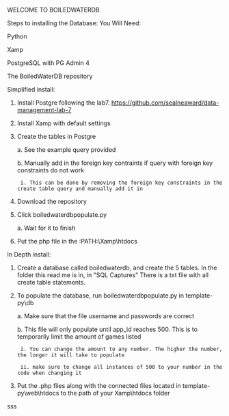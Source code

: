 WELCOME TO BOILEDWATERDB

Steps to installing the Database:
You Will Need: 

Python

Xamp

PostgreSQL with PG Admin 4

The BoiledWaterDB repository


Simplified install:
1. Install Postgre following the lab7. https://github.com/sealneaward/data-management-lab-7
2. Install Xamp with default settings
3. Create the tables in Postgre

	a. See the example query provided

	b. Manually add in the foreign key contraints if query with foreign key constraints do not work

		i. This can be done by removing the foreign key constraints in the create table query and manually add it in

4. Download the repository
5. Click boiledwaterdbpopulate.py

	a. Wait for it to finish

6. Put the php file in the :PATH:\Xamp\htdocs

In Depth install:
1. Create a database called boiledwaterdb, and create the 5 tables. In the folder this read me is in, in "SQL Captures" There is a txt file with all create table statements.
2. To populate the database, run boiledwaterdbpopulate.py in template-py\db

	a. Make sure that the file username and passwords are correct

	b. This file will only populate until app_id reaches 500. This is to temporarily limit the amount of games listed

		i. You can change the amount to any number. The higher the number, the longer it will take to populate

		ii. make sure to change all instances of 500 to your number in the code when changing it

3. Put the .php files along with the connected files located in template-py\web\htdocs to the path of your Xamp\htdocs folder


sss




